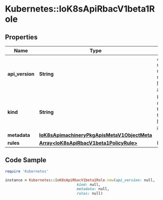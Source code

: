 # Kubernetes::IoK8sApiRbacV1beta1Role

## Properties

Name | Type | Description | Notes
------------ | ------------- | ------------- | -------------
**api_version** | **String** | APIVersion defines the versioned schema of this representation of an object. Servers should convert recognized schemas to the latest internal value, and may reject unrecognized values. More info: https://git.k8s.io/community/contributors/devel/sig-architecture/api-conventions.md#resources | [optional] 
**kind** | **String** | Kind is a string value representing the REST resource this object represents. Servers may infer this from the endpoint the client submits requests to. Cannot be updated. In CamelCase. More info: https://git.k8s.io/community/contributors/devel/sig-architecture/api-conventions.md#types-kinds | [optional] 
**metadata** | [**IoK8sApimachineryPkgApisMetaV1ObjectMeta**](IoK8sApimachineryPkgApisMetaV1ObjectMeta.md) |  | [optional] 
**rules** | [**Array&lt;IoK8sApiRbacV1beta1PolicyRule&gt;**](IoK8sApiRbacV1beta1PolicyRule.md) | Rules holds all the PolicyRules for this Role | [optional] 

## Code Sample

```ruby
require 'Kubernetes'

instance = Kubernetes::IoK8sApiRbacV1beta1Role.new(api_version: null,
                                 kind: null,
                                 metadata: null,
                                 rules: null)
```


